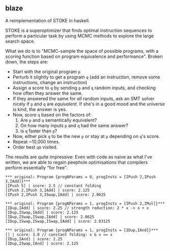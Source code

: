 blaze
----------
A reimplementation of STOKE in haskell.

STOKE is a superoptimizer that finds optimal instruction sequences
to perform a particular task by using MCMC methods to explore the large
search space.


What we do is to "MCMC-sample the space of possible programs, with a
scoring function based on program equivalence and performance". Broken
down, the steps are:

- Start with the original program `p`
- Perturb it slightly to get a program `q` (add an instruction, remove some instructions, change an instruction)
- Assign a score to `q` by sending `p` and `q` random inputs, and checking
  how often they answer the same.
- If they answered the same for _all_ random inputs, ask an SMT solver
  nicely if `p` and `q` are _equivalent_. If she's in a good mood and the
  universe is kind, the answer is yes.
- Now, score `q` based on the factors of:
    1. Are `p` and `q` semantically equivalent?
    2. On how many inputs `p` and `q` had the same answer?
    3. is `q` faster than `p`?
- Now, either pick `q` to be the new `p` or stay at `p` depending on `q`'s
  score.
- Repeat ~10,000 times.
- Order best `q`s visited.


The results are quite impressive: Even with code as naive as what I've written,
we are able to regain peephole optimisations that compilers perform essentially
"for free".

```
*** original: Program {progNParams = 0, progInsts = [IPush 2,IPush 3,IAdd]}***
[IPush 5] | score: 2.5 // constant folding
[IPush 2,IPush 3,IAdd] | score: 2.125
[IPush 2,IPush 3,ISwap,IAdd] | score: 2.0625

*** original: Program {progNParams = 1, progInsts = [IPush 2,IMul]}***
[IDup,IAdd] | score: 2.25 // strength reduction: 2 * x -> x + x
[IDup,ISwap,IAdd] | score: 2.125
[IDup,ISwap,ISwap,IAdd] | score: 2.0625
[IDup,ISwap,ISwap,ISwap,IAdd] | score: 2.03125

*** original: Program {progNParams = 1, progInsts = [IDup,IAnd]}***
[] | score: 3.0 // constant folding: x & x == x
[IDup,IAnd] | score: 2.25
[IDup,ISwap,IAnd] | score: 2.125
```
